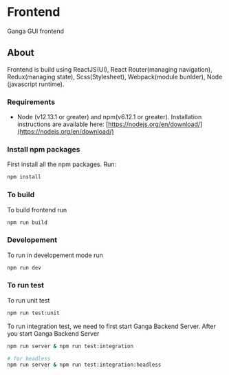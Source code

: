 # Frontend
Ganga GUI frontend

## About
Frontend is build using ReactJS(UI), React Router(managing navigation), Redux(managing state), Scss(Stylesheet), Webpack(module bunlder), Node (javascript runtime).

### Requirements
* Node (v12.13.1 or greater) and npm(v6.12.1 or greater). Installation instructions are available here: [https://nodejs.org/en/download/](https://nodejs.org/en/download/)

### Install npm packages
First install all the npm packages. Run:

```bash
npm install
```

### To build
To build frontend run

```bash
npm run build
```

### Developement
To run in developement mode run

```bash
npm run dev
```

### To run test

To run unit test
```bash
npm run test:unit
```

To run integration test, we need to first start Ganga Backend Server. After you start Ganga Backend Server

```bash
npm run server & npm run test:integration 

# for headless
npm run server & npm run test:integration:headless
```


